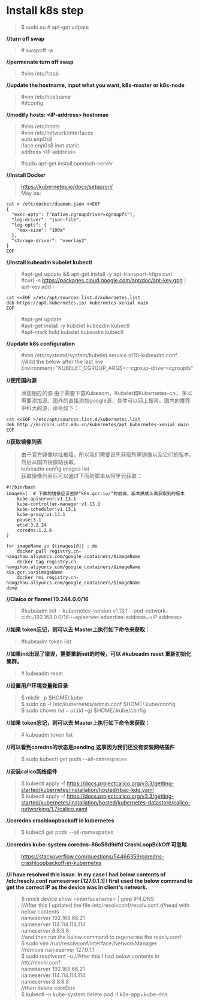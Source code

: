 # Install k8s step

>$ sudo su
\# apt-get udpate

**//turn off swap**
>\# swapoff -a

**//permenate turn off swap**
>\#vim /etc/fstab

**//update the hostname, input what you want, k8s-master or k8s-node**
>\#vim /etc/hostname  
>\#ifconfig

**//modify hosts: \<IP-address> hostnmae**
>\#vim /etc/hosts  
>\#vim /etc/network/interfaces  
auto enp0s8   
iface enp0s8 inet static    
address \<IP-address>   

>\#sudo apt-get install openssh-server

**//Install Docker**  
><https://kubernetes.io/docs/setup/cri/>   
May be:  
```
cat > /etc/docker/daemon.json <<EOF   
{  
  "exec-opts": ["native.cgroupdriver=cgroupfs"],    
  "log-driver": "json-file",    
  "log-opts": {   
    "max-size": "100m"  
  },  
  "storage-driver": "overlay2"  
}   
EOF
```
**//Install kubeadm kubelet kubectl**
>\#apt-get update && apt-get install -y apt-transport-https curl    
\#curl -s https://packages.cloud.google.com/apt/doc/apt-key.gpg | apt-key add -   
```
cat <<EOF >/etc/apt/sources.list.d/kubernetes.list    
deb https://apt.kubernetes.io/ kubernetes-xenial main   
EOF
```
>\#apt-get update    
\#apt-get install -y kubelet kubeadm kubectl  
\#apt-mark hold kubelet kubeadm kubectl   

**//update k8s configuration**
>\#vim /etc/systemd/system/kubelet.service.d/10-kubeadm.conf    
//Add the below after the last line   
Environment="KUBELET_CGROUP_ARGS=--cgroup-driver=cgroupfs"

**//使用国内源**
>添加相应的源 由于需要下载Kubeadm，Kubelet和Kubernetes-cni，多以需要添加源。国外的直接添加google源，具体可以网上搜索。国内的推荐中科大的源，命令如下：
```
cat <<EOF >/etc/apt/sources.list.d/kubernetes.list    
deb http://mirrors.ustc.edu.cn/kubernetes/apt kubernetes-xenial main
EOF
```
**//获取镜像列表**
>由于官方镜像地址被墙，所以我们需要首先获取所需镜像以及它们的版本。然后从国内镜像站获取。   
kubeadm config images list    
获取镜像列表后可以通过下面的脚本从阿里云获取：
```
#!/bin/bash
images=(  # 下面的镜像应该去除"k8s.gcr.io/"的前缀，版本换成上面获取到的版本
    kube-apiserver:v1.13.1
    kube-controller-manager:v1.13.1
    kube-scheduler:v1.13.1
    kube-proxy:v1.13.1
    pause:3.1
    etcd:3.2.24
    coredns:1.2.6
)

for imageName in ${images[@]} ; do
    docker pull registry.cn-hangzhou.aliyuncs.com/google_containers/$imageName
    docker tag registry.cn-hangzhou.aliyuncs.com/google_containers/$imageName k8s.gcr.io/$imageName
    docker rmi registry.cn-hangzhou.aliyuncs.com/google_containers/$imageName
done
```


**//Claico or flannel 10.244.0.0/16**
>\#kubeadm init --kubernetes-version v1.13.1 --pod-network-cidr=192.168.0.0/16 --apiserver-advertise-address=\<IP address>

**//如果 token忘记，则可以去 Master上执行如下命令来获取：**
>\#kubeadm token list


**//如果init出现了错误，需要重新init的时候，可以 #kubeadm reset 重新初始化集群。**
>\# kubeadm reset

**//设置用户环境变量和目录**
>\$ mkdir -p \$HOME/.kube   
\$ sudo cp -i /etc/kubernetes/admin.conf \$HOME/.kube/config    
\$ sudo chown $(id -u):$(id -g) \$HOME/.kube/config

**//如果 token忘记，则可以去 Master上执行如下命令来获取：**
>\# kubeadm token list

**//可以看到coredns的状态是pending,这事因为我们还没有安装网络插件**
>\$ sudo kubectl get pods --all-namespaces

**//安装calico网络组件**
>\$ kubectl apply -f <https://docs.projectcalico.org/v3.3/getting-started/kubernetes/installation/hosted/rbac-kdd.yaml>   
\$ kubectl apply -f https://docs.projectcalico.org/v3.3/getting-started/kubernetes/installation/hosted/kubernetes-datastore/calico-networking/1.7/calico.yaml

**//coredns crashloopbackoff in kubernetes**
>\$ kubectl get pods --all-namespaces

**//coredns kube-system coredns-86c58d9dfd      CrashLoopBckOff  可忽略**
><https://stackoverflow.com/questions/54466359/coredns-crashloopbackoff-in-kubernetes>

**//I have resolved this issue. In my case I had below contents of /etc/resolv.conf nameserver  [127.0.1.1] I first used the below command to get the correct IP as the device was in client's network.**

>\$ nmcli device show \<interfacename> | grep IP4.DNS   
//After this I updated the file /etc/resolvconf/resolv.conf.d/head with below contents    
nameserver    192.168.66.21   
nameserver    114.114.114.114   
nameserver    8.8.8.8   
//and then run the below command to regenerate the resolv.conf    
$ sudo vim /run/resolvconf/interface/NetworkManager    
//remove nameserver 127.0.1.1   
$ sudo resolvconf -u
//After this I had below contents in /etc/resolv.conf:  
nameserver    192.168.66.21   
nameserver    114.114.114.114   
nameserver    8.8.8.8   
//then delete coreDns   
$ kubectl -n kube-system delete pod -l k8s-app=kube-dns